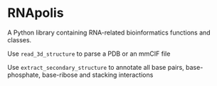 # RNApolis

A Python library containing RNA-related bioinformatics functions and classes.

Use `read_3d_structure` to parse a PDB or an mmCIF file

Use `extract_secondary_structure` to annotate all base pairs, base-phosphate, base-ribose and stacking interactions
